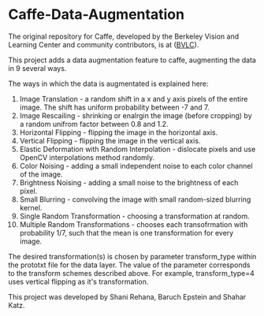 # Caffe-Data-Augmentation

The original repository for Caffe, developed by the Berkeley Vision and Learning Center  and community contributors, is at  ([BVLC](http://bvlc.eecs.berkeley.edu)).

This project adds a data augmentation feature to caffe, augmenting the data in 9 several ways. 

The ways in which the data is augmentated is explained here:
1. Image Translation - a random shift in a x and y axis pixels of the entire image. The shift has uniform probability between -7 and 7.
2. Image Rescailing - shrinking or enalrgin the image (before cropping) by a random unifrom factor between 0.8 and 1.2.
3. Horizontal Flipping - flipping the image in the horizontal axis.
4. Vertical Flipping - flipping the image in the vertical axis.
5. Elastic Deformation with Random Interpolation - dislocate pixels and use OpenCV interpolations method randomly.
6. Color Noising - adding a small independent noise to each color channel of the image.
7. Brightness Noising - adding a small noise to the brightness of each pixel.
8. Small Blurring - convolving the image with small random-sized blurring kernel.
8. Single Random Transformation - choosing a transformation at random.
9. Multiple Random Transformations - chooses each transofrmation with probability 1/7, such that the mean is one transformation for every image. 

The desired transformation(s) is chosen by parameter transform_type within the prototxt file for the data layer. The value of the parameter corresponds to the transform schemes described above.
For example, transform_type=4 uses vertical flipping as it's transformation.


This project was developed by Shani Rehana, Baruch Epstein and Shahar Katz.
